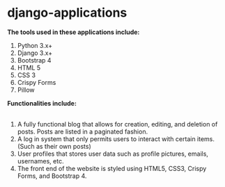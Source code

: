 # django-applications

<b>The tools used in these applications include:</b><br>
<ol>
  <li>Python 3.x+</li>
  <li> Django 3.x+</li>
  <li>Bootstrap 4</li>
  <li>HTML 5</li>
  <li>CSS 3</li>
  <li>Crispy Forms</li>
  <li>Pillow</li>
  </ol>

<b>Functionalities include:</b><br><br>

1. A fully functional blog that allows for creation, editing, and deletion of posts. Posts are listed in a paginated fashion.<br>
2. A log in system that only permits users to interact with certain items. (Such as their own posts)<br>
3. User profiles that stores user data such as profile pictures, emails, usernames, etc.<br>
4. The front end of the website is styled using HTML5, CSS3, Crispy Forms, and Bootstrap 4.<br>
